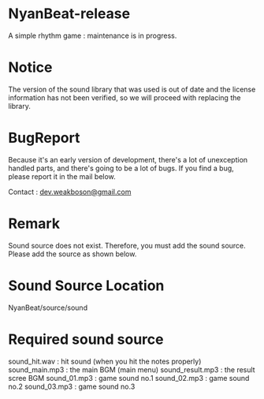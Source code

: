 # NyanBeat-release
A simple rhythm game : maintenance is in progress.

# Notice
The version of the sound library that was used is out of date and the license information has not been verified, so we will proceed with replacing the library.

# BugReport
Because it's an early version of development, there's a lot of unexception handled parts, and there's going to be a lot of bugs. If you find a bug, please report it in the mail below.

Contact : dev.weakboson@gmail.com

# Remark
Sound source does not exist. Therefore, you must add the sound source. Please add the source as shown below.

# Sound Source Location
NyanBeat/source/sound

# Required sound source
sound_hit.wav : hit sound (when you hit the notes properly)
sound_main.mp3 : the main BGM (main menu)
sound_result.mp3 : the result scree BGM
sound_01.mp3 : game sound no.1
sound_02.mp3 : game sound no.2
sound_03.mp3 : game sound no.3
